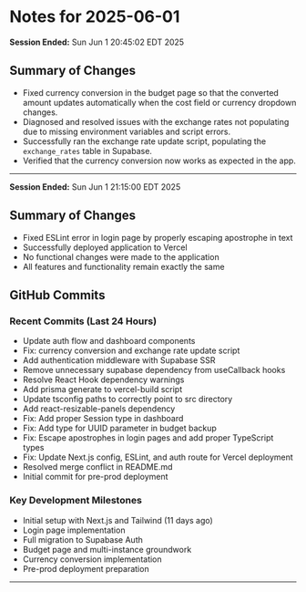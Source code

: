 # Notes for 2025-06-01

**Session Ended:** Sun Jun  1 20:45:02 EDT 2025

## Summary of Changes

- Fixed currency conversion in the budget page so that the converted amount updates automatically when the cost field or currency dropdown changes.
- Diagnosed and resolved issues with the exchange rates not populating due to missing environment variables and script errors.
- Successfully ran the exchange rate update script, populating the `exchange_rates` table in Supabase.
- Verified that the currency conversion now works as expected in the app.

---

**Session Ended:** Sun Jun  1 21:15:00 EDT 2025

## Summary of Changes

- Fixed ESLint error in login page by properly escaping apostrophe in text
- Successfully deployed application to Vercel
- No functional changes were made to the application
- All features and functionality remain exactly the same

## GitHub Commits

### Recent Commits (Last 24 Hours)
- Update auth flow and dashboard components
- Fix: currency conversion and exchange rate update script
- Add authentication middleware with Supabase SSR
- Remove unnecessary supabase dependency from useCallback hooks
- Resolve React Hook dependency warnings
- Add prisma generate to vercel-build script
- Update tsconfig paths to correctly point to src directory
- Add react-resizable-panels dependency
- Fix: Add proper Session type in dashboard
- Fix: Add type for UUID parameter in budget backup
- Fix: Escape apostrophes in login pages and add proper TypeScript types
- Fix: Update Next.js config, ESLint, and auth route for Vercel deployment
- Resolved merge conflict in README.md
- Initial commit for pre-prod deployment

### Key Development Milestones
- Initial setup with Next.js and Tailwind (11 days ago)
- Login page implementation
- Full migration to Supabase Auth
- Budget page and multi-instance groundwork
- Currency conversion implementation
- Pre-prod deployment preparation

--- 